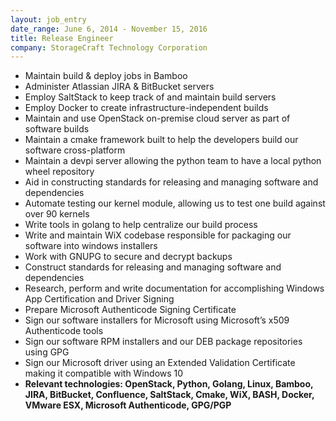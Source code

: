 ```yaml
---
layout: job_entry
date_range: June 6, 2014 - November 15, 2016
title: Release Engineer
company: StorageCraft Technology Corporation
---
```

* Maintain build & deploy jobs in Bamboo
* Administer Atlassian JIRA & BitBucket servers
* Employ SaltStack to keep track of and maintain build servers
* Employ Docker to create infrastructure-independent builds
* Maintain and use OpenStack on-premise cloud server as part of software builds
* Maintain a cmake framework built to help the developers build our software cross-platform
* Maintain a devpi server allowing the python team to have a local python wheel repository
* Aid in constructing standards for releasing and managing software and dependencies
* Automate testing our kernel module, allowing us to test one build against over 90 kernels
* Write tools in golang to help centralize our build process
* Write and maintain WiX codebase responsible for packaging our software into windows installers
* Work with GNUPG to secure and decrypt backups
* Construct standards for releasing and managing software and dependencies
* Research, perform and write documentation for accomplishing Windows App Certification and Driver Signing
* Prepare Microsoft Authenticode Signing Certificate
* Sign our software installers for Microsoft using Microsoft’s x509 Authenticode tools
* Sign our software RPM installers and our DEB package repositories using GPG
* Sign our Microsoft driver using an Extended Validation Certificate making it compatible with Windows 10
* **Relevant technologies: OpenStack, Python, Golang, Linux, Bamboo, JIRA, BitBucket, Confluence, SaltStack, Cmake, WiX, BASH, Docker, VMware ESX, Microsoft Authenticode, GPG/PGP**
